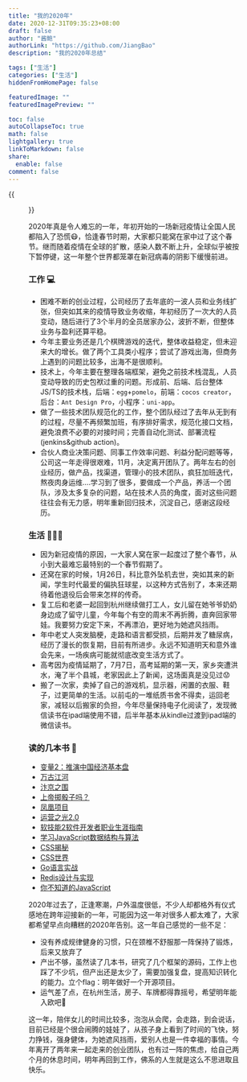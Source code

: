 ```yaml
---
title: "我的2020年"
date: 2020-12-31T09:35:23+08:00
draft: false
author: "酱鲍"
authorLink: "https://github.com/JiangBao"
description: "我的2020年总结"

tags: ["生活"]
categories: ["生活"]
hiddenFromHomePage: false

featuredImage: ""
featuredImagePreview: ""

toc: false
autoCollapseToc: true
math: false
lightgallery: true
linkToMarkdown: false
share:
  enable: false
comment: false
---
```


<!--more-->

{{<figure src="https://jiangbao-1258001083.cos.ap-shanghai.myqcloud.com/mg20201231.jpeg" title="新发芽的薄荷">}}

2020年真是令人难忘的一年，年初开始的一场新冠疫情让全国人民都陷入了恐慌:mask:，恰逢春节时期，大家都只能窝在家中过了这个春节。继而随着疫情在全球的扩散，感染人数不断上升，全球似乎被按下暂停键，这一年整个世界都笼罩在新冠病毒的阴影下缓慢前进。

### 工作 :computer:
* 困难不断的创业过程，公司经历了去年底的一波人员和业务线扩张，但突如其来的疫情导致业务收缩，年初经历了一次大的人员变动，随后进行了3个半月的全员居家办公，波折不断，但整体业务与盈利还算平稳。
* 今年主要业务还是几个棋牌游戏的迭代，整体收益稳定，但未迎来大的增长。做了两个工具类小程序；尝试了游戏出海，但商务上遇到的问题比较多，出海不是很顺利。
* 技术上，今年主要在整理各端框架，避免之前技术栈混乱，人员变动导致的历史包袱过重的问题。形成前、后端、后台整体JS/TS的技术栈，后端：`egg`+`pomelo`，前端：`cocos creator`，后台：`Ant Design Pro`，小程序：`uni-app`。
* 做了一些技术团队规范化的工作，整个团队经过了去年从无到有的过程，尽量不再频繁加班，有序排好需求，规范化接口文档，避免浪费不必要的对接时间；完善自动化测试、部署流程(jenkins&github action)。
* 合伙人商业决策问题、同事工作效率问题、利益分配问题等等，公司这一年走得很艰难，11月，决定离开团队了。两年左右的创业经历，做产品，找渠道，管理小的技术团队，疯狂加班迭代，熬夜肉身运维....学习到了很多，要做成一个产品，养活一个团队，涉及太多复杂的问题，站在技术人员的角度，面对这些问题往往会有无力感，明年重新回归技术，沉淀自己，感谢这段经历。

### 生活 :family_man_woman_girl:
* 因为新冠疫情的原因，一大家人窝在家一起度过了整个春节，从小到大最难忘最特别的一个春节假期了。
* 还窝在家的时候，1月26日，科比意外坠机去世，突如其来的新闻，学生时代最爱的偏执狂球星，以这种方式告别了，本来还期待着他退役后会带来怎样的传奇。
* 复工后和老婆一起回到杭州继续做打工人，女儿留在她爷爷奶奶身边成了留守儿童，今年每个有空的周末不再折腾，直奔回家带娃。我要努力安定下来，不再漂泊，更好地为她遮风挡雨。
* 年中老丈人突发脑梗，走路和语言都受损，后期并发了糖尿病，经历了漫长的恢复期，目前有所进步。永远不知道明天和意外谁会先来，一场疾病可能就彻底改变生活方式了。
* 高考因为疫情延期了，7月7日，高考延期的第一天，家乡突遭洪水，淹了半个县城，老家因此上了新闻，这场面真是没见过:worried:
* 搬了一次家，卖掉了自己的游戏机，显示器，闲置的衣服、鞋子，过更简单的生活。以前屯的一堆纸质书舍不得卖，运回老家，减轻以后搬家的负担，今年尽量保持电子化阅读了，发现微信读书在ipad端使用不错，后半年基本从kindle过渡到ipad端的微信读书。

### 读的几本书 :book:
* [变量2：推演中国经济基本盘](https://book.douban.com/subject/34925941/)
* [万古江河](https://book.douban.com/subject/27591495/)
* [汴京之围](https://book.douban.com/subject/34433981/)
* [上帝掷骰子吗？](https://book.douban.com/subject/1467022/)
* [凤凰项目](https://book.douban.com/subject/26644070/)
* [运营之光2.0](https://book.douban.com/subject/27020287/)
* [软技能2软件开发者职业生涯指南](https://book.douban.com/subject/35043940/)
* [学习JavaScript数据结构与算法](https://book.douban.com/subject/33441631/)
* [CSS揭秘](https://book.douban.com/subject/26745943/)
* [CSS世界](https://book.douban.com/subject/27615777/)
* [Go语言实战](https://book.douban.com/subject/27015617/)
* [Redis设计与实现](https://book.douban.com/subject/25900156/)
* [你不知道的JavaScript](https://book.douban.com/subject/26351021/)

2020年过去了，正逢寒潮，户外温度很低，不少人却都格外有仪式感地在跨年迎接新的一年，可能因为这一年对很多人都太难了，大家都希望早点向糟糕的2020年告别。这一年自己感觉的一些不足：
* 没有养成规律健身的习惯，只在颈椎不舒服那一阵保持了锻炼，后来又放弃了
* 产出不够，虽然读了几本书，研究了几个框架的源码，工作上也踩了不少坑，但产出还是太少了，需要加强复盘，提高知识转化的能力。立个flag：明年做好一个开源项目。
* 运气差了点，在杭州生活，房子、车牌都得靠摇号，希望明年能入欧吧:pray:

这一年，陪伴女儿的时间比较多，泡泡从会爬，会走路，到会说话，目前已经是个很会闹腾的娃娃了，从孩子身上看到了时间的飞快，努力挣钱，强身健体，为她遮风挡雨，爱别人也是一件幸福的事情。今年离开了两年来一起走来的创业团队，也有过一阵的焦虑，给自己两个月的休息时间，明年再回到工作，佛系的人生就是这么不思进取且快乐。